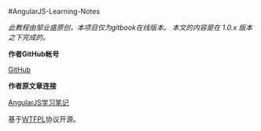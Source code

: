 #AngularJS-Learning-Notes

*此教程由邹业盛原创，本项目仅为gitbook在线版本。 本文的内容是在 1.0.x 版本之下完成的。*

**作者GitHub帐号**

[GitHub](https://github.com/zephyrzou)

**作者原文章连接**

[AngularJS学习笔记](http://www.zouyesheng.com/angular.html)

基于[WTFPL](http://en.wikipedia.org/wiki/WTFPL)协议开源。
